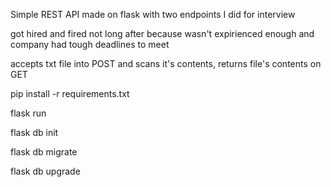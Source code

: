 Simple REST API made on flask with two endpoints I did for interview

got hired and fired not long after because wasn't expirienced enough and company had tough deadlines to meet

accepts txt file into POST and scans it's contents, returns file's contents on GET

pip install -r requirements.txt

flask run

flask db init

flask db migrate

flask db upgrade
